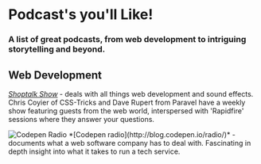 # Podcast's you'll Like!

### A list of great podcasts, from web development to intriguing storytelling and beyond.


## Web Development

*[Shoptalk Show](http://shoptalkshow.com/)* - deals with all things web development and sound effects. Chris Coyier of CSS-Tricks and Dave Rupert from Paravel have a weekly show featuring guests from the web world, interspersed with 'Rapidfire' sessions where they answer your questions.

<img src="http://adam.menczykowski.co.uk/podcasts-you-ll-like/images/Codepenradio.png" alt="Codepen Radio">
*[Codepen radio](http://blog.codepen.io/radio/)* - documents what a web software company has to deal with. Fascinating in depth insight into what it takes to run a tech service. 